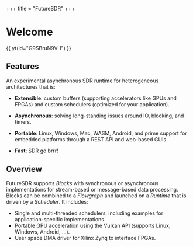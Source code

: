 +++
title = "FutureSDR"
+++

# Welcome

{{ yt(id="G9SBruN9V-I") }}

## Features

An experimental asynchronous SDR runtime for heterogeneous architectures that
is:

* **Extensible**: custom buffers (supporting accelerators like GPUs and FPGAs)
  and custom schedulers (optimized for your application).

* **Asynchronous**: solving long-standing issues around IO, blocking, and
  timers.

* **Portable**: Linux, Windows, Mac, WASM, Android, and prime support for
  embedded platforms through a REST API and web-based GUIs.

* **Fast**: SDR go brrr!

## Overview

FutureSDR supports *Blocks* with synchronous or asynchronous implementations for
stream-based or message-based data processing. Blocks can be combined to a
*Flowgraph* and launched on a *Runtime* that is driven by a *Scheduler*. It
includes:

* Single and multi-threaded schedulers, including examples for
  application-specific implementations.
* Portable GPU acceleration using the Vulkan API (supports Linux, Windows,
  Android, ...).
* User space DMA driver for Xilinx Zynq to interface FPGAs.
